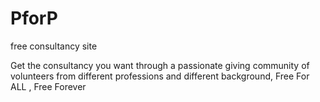# PforP
free consultancy site

Get the consultancy you want through a passionate giving community of volunteers from different professions and different background, Free For ALL , Free Forever







